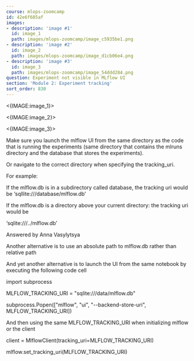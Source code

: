 ```yaml
---
course: mlops-zoomcamp
id: 42e6f685af
images:
- description: 'image #1'
  id: image_1
  path: images/mlops-zoomcamp/image_c5935be1.png
- description: 'image #2'
  id: image_2
  path: images/mlops-zoomcamp/image_d1cb06e4.png
- description: 'image #3'
  id: image_3
  path: images/mlops-zoomcamp/image_54ddd284.png
question: Experiment not visible in MLflow UI
section: 'Module 2: Experiment tracking'
sort_order: 830
---
```


<{IMAGE:image_1}>

<{IMAGE:image_2}>

<{IMAGE:image_3}>

Make sure you launch the mlflow UI from the same directory as the code that is running the experiments (same directory that contains the mlruns directory and the database that stores the experiments).

Or navigate to the correct directory when specifying the tracking_uri.

For example:

If the mlflow.db is in a subdirectory called database, the tracking uri would be ‘sqllite:///database/mlflow.db’

If the mlflow.db is a directory above your current directory: the tracking uri would be

‘sqlite:///../mlflow.db’

Answered by Anna Vasylytsya

Another alternative is to use an absolute path to mlflow.db rather than relative path

And yet another alternative is to launch the UI from the same notebook by executing the following code cell

import subprocess

MLFLOW_TRACKING_URI = "sqlite:///data/mlflow.db"

subprocess.Popen(["mlflow", "ui", "--backend-store-uri", MLFLOW_TRACKING_URI])

And then using the same MLFLOW_TRACKING_URI when initializing mlflow or the client

client = MlflowClient(tracking_uri=MLFLOW_TRACKING_URI)

mlflow.set_tracking_uri(MLFLOW_TRACKING_URI)

